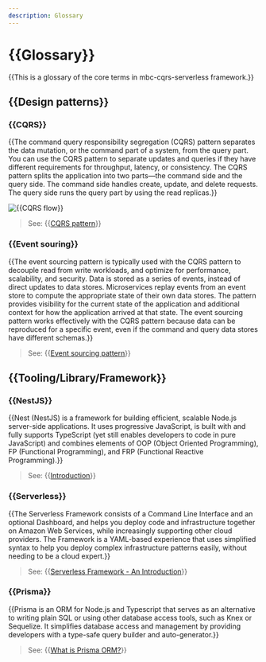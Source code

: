 ```yaml
---
description: Glossary
---
```


# {{Glossary}}

{{This is a glossary of the core terms in mbc-cqrs-serverless framework.}}

## {{Design patterns}}

### {{CQRS}}

{{The command query responsibility segregation (CQRS) pattern separates the data mutation, or the command part of a system, from the query part. You can use the CQRS pattern to separate updates and queries if they have different requirements for throughput, latency, or consistency. The CQRS pattern splits the application into two parts—the command side and the query side. The command side handles create, update, and delete requests. The query side runs the query part by using the read replicas.}}

![{{CQRS flow}}](./images/CQRS.png)

> See: {{[CQRS pattern](https://docs.aws.amazon.com/prescriptive-guidance/latest/modernization-data-persistence/cqrs-pattern.html)}}

### {{Event souring}}

{{The event sourcing pattern is typically used with the CQRS pattern to decouple read from write workloads, and optimize for performance, scalability, and security. Data is stored as a series of events, instead of direct updates to data stores. Microservices replay events from an event store to compute the appropriate state of their own data stores. The pattern provides visibility for the current state of the application and additional context for how the application arrived at that state. The event sourcing pattern works effectively with the CQRS pattern because data can be reproduced for a specific event, even if the command and query data stores have different schemas.}}

> See: {{[Event sourcing pattern](https://docs.aws.amazon.com/prescriptive-guidance/latest/modernization-data-persistence/service-per-team.html)}}

## {{Tooling/Library/Framework}}

### {{NestJS}}

{{Nest (NestJS) is a framework for building efficient, scalable Node.js server-side applications. It uses progressive JavaScript, is built with and fully supports TypeScript (yet still enables developers to code in pure JavaScript) and combines elements of OOP (Object Oriented Programming), FP (Functional Programming), and FRP (Functional Reactive Programming).}}

> See: {{[Introduction](https://docs.nestjs.com/)}}

### {{Serverless}}

{{The Serverless Framework consists of a Command Line Interface and an optional Dashboard, and helps you deploy code and infrastructure together on Amazon Web Services, while increasingly supporting other cloud providers. The Framework is a YAML-based experience that uses simplified syntax to help you deploy complex infrastructure patterns easily, without needing to be a cloud expert.}}

> See: {{[Serverless Framework - An Introduction](https://www.serverless.com/framework/docs#serverless-framework---an-introduction)}}

### {{Prisma}}

{{Prisma is an ORM for Node.js and Typescript that serves as an alternative to writing plain SQL or using other database access tools, such as Knex or Sequelize. It simplifies database access and management by providing developers with a type-safe query builder and auto-generator.}}

> See: {{[What is Prisma ORM?](https://www.prisma.io/docs/orm/overview/introduction/what-is-prisma)}}
